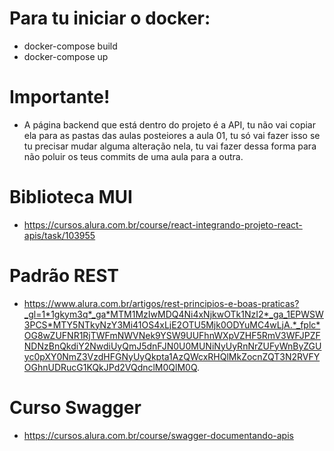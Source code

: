 # Para tu iniciar o docker:

- docker-compose build
- docker-compose up

# Importante!

- A página backend que está dentro do projeto é a API, tu não vai copiar ela para as pastas das aulas posteiores a aula 01, tu só vai fazer isso se tu precisar mudar alguma alteração nela, tu vai fazer dessa forma para não poluir os teus commits de uma aula para a outra.

# Biblioteca MUI

- https://cursos.alura.com.br/course/react-integrando-projeto-react-apis/task/103955

# Padrão REST

- https://www.alura.com.br/artigos/rest-principios-e-boas-praticas?_gl=1*1gkym3q*_ga*MTM1MzIwMDQ4Ni4xNjkwOTk1NzI2*_ga_1EPWSW3PCS*MTY5NTkyNzY3Mi41OS4xLjE2OTU5Mjk0ODYuMC4wLjA.*_fplc*OG8wZUFNR1RjTWFmNWVNek9YSW9UUFhnWXpVZHF5RmV3WFJPZFNDNzBnQkdiY2NwdiUyQmJ5dnFJN0U0MUNiNyUyRnNrZUFyWnByZGUyc0pXY0NmZ3VzdHFGNyUyQkpta1AzQWcxRHQlMkZocnZQT3N2RVFYOGhnUDRucG1KQkJPd2VQdnclM0QlM0Q.

# Curso Swagger

- https://cursos.alura.com.br/course/swagger-documentando-apis